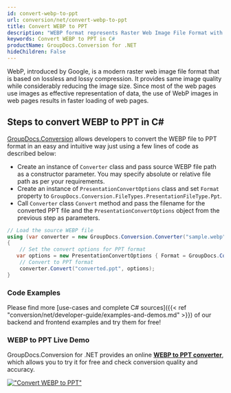 ```yaml
---
id: convert-webp-to-ppt
url: conversion/net/convert-webp-to-ppt
title: Convert WEBP to PPT
description: "WEBP format represents Raster Web Image File Format with .webp extension. Learn how to convert WEBP to PPT file programmatically in C# language using GroupDocs.Conversion for .NET library."
keywords: Convert WEBP to PPT in C#
productName: GroupDocs.Conversion for .NET
hideChildren: False
---
```


WebP, introduced by Google, is a modern raster web image file format that is based on lossless and lossy compression. It provides same image quality while considerably reducing the image size. Since most of the web pages use images as effective representation of data, the use of WebP images in web pages results in faster loading of web pages.

## Steps to convert WEBP to PPT in C#

[GroupDocs.Conversion](https://products.groupdocs.com/conversion/net) allows developers to convert the WEBP file to PPT format in an easy and intuitive way just using a few lines of code as described below:

* Create an instance of `Converter` class and pass source WEBP file path as a constructor parameter. You may specify absolute or relative file path as per your requirements. 
* Create an instance of `PresentationConvertOptions` class and set `Format` property to `GroupDocs.Conversion.FileTypes.PresentationFileType.Ppt`.
* Call `Converter` class `Convert` method and pass the filename for the converted PPT file and the `PresentationConvertOptions` object from the previous step as parameters.

```csharp
// Load the source WEBP file
using (var converter = new GroupDocs.Conversion.Converter("sample.webp"))
{
    // Set the convert options for PPT format
   var options = new PresentationConvertOptions { Format = GroupDocs.Conversion.FileTypes.PresentationFileType.Ppt };
    // Convert to PPT format
    converter.Convert("converted.ppt", options);
}
```

### Code Examples

Please find more [use-cases and complete C# sources]({{< ref "conversion/net/developer-guide/examples-and-demos.md" >}}) of our backend and frontend examples and try them for free!

### WEBP to PPT Live Demo

GroupDocs.Conversion for .NET provides an online [**WEBP to PPT converter**](https://products.groupdocs.app/conversion/webp-to-ppt), which allows you to try it for free and check conversion quality and accuracy.

[!["Convert WEBP to PPT"](conversion/net/images/convert-to-ppt/convert-webp-to-ppt.png)](https://products.groupdocs.app/conversion/webp-to-ppt)